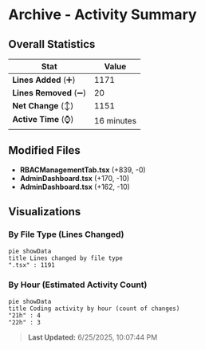 # Archive - Activity Summary 

## Overall Statistics

| Stat                   | Value                                                             |
| ---------------------- | ----------------------------------------------------------------- |
| **Lines Added** (➕)   | 1171                                          |
| **Lines Removed** (➖) | 20                                        |
| **Net Change** (↕)    | 1151                |
| **Active Time** (⌚)   | 16 minutes |


## Modified Files
- **RBACManagementTab.tsx** (+839, -0)
- **AdminDashboard.tsx** (+170, -10)
- **AdminDashboard.tsx** (+162, -10)

## Visualizations

### By File Type (Lines Changed)

```mermaid
pie showData
title Lines changed by file type
".tsx" : 1191
```

### By Hour (Estimated Activity Count)

```mermaid
pie showData
title Coding activity by hour (count of changes)
"21h" : 4
"22h" : 3
```


> **Last Updated:** 6/25/2025, 10:07:44 PM
